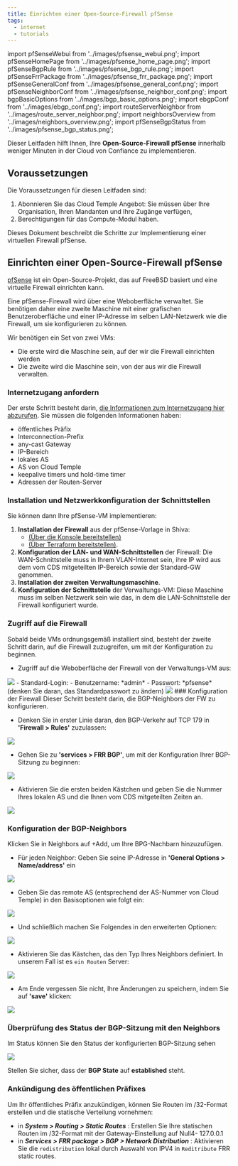 ```yaml
---
title: Einrichten einer Open-Source-Firewall pfSense
tags:
  - internet
  - tutorials
---
```

import pfSenseWebui from '../images/pfsense_webui.png';
import pfSenseHomePage from '../images/pfsense_home_page.png';
import pfSenseBgpRule from '../images/pfsense_bgp_rule.png';
import pfSenseFrrPackage from '../images/pfsense_frr_package.png';
import pfSenseGeneralConf from '../images/pfsense_general_conf.png';
import pfSenseNeighborConf from '../images/pfsense_neighbor_conf.png';
import bgpBasicOptions from '../images/bgp_basic_options.png';
import ebgpConf from '../images/ebgp_conf.png';
import routeServerNeighbor from '../images/route_server_neighbor.png';
import neighborsOverview from '../images/neighbors_overview.png';
import pfSenseBgpStatus from '../images/pfsense_bgp_status.png';

Dieser Leitfaden hilft Ihnen, Ihre __Open-Source-Firewall pfSense__ innerhalb weniger Minuten in der Cloud von Confiance zu implementieren.

## Voraussetzungen

Die Voraussetzungen für diesen Leitfaden sind:

1. Abonnieren Sie das Cloud Temple Angebot: Sie müssen über Ihre Organisation, Ihren Mandanten und Ihre Zugänge verfügen,
2. Berechtigungen für das Compute-Modul haben.

Dieses Dokument beschreibt die Schritte zur Implementierung einer virtuellen Firewall pfSense.

## Einrichten einer Open-Source-Firewall pfSense

[pfSense](https://www.pfsense.org) ist ein Open-Source-Projekt, das auf FreeBSD basiert und eine virtuelle Firewall einrichten kann.

Eine pfSense-Firewall wird über eine Weboberfläche verwaltet. Sie benötigen daher eine zweite Maschine mit einer grafischen Benutzeroberfläche und einer IP-Adresse im selben LAN-Netzwerk wie die Firewall, um sie konfigurieren zu können.

Wir benötigen ein Set von zwei VMs:

- Die erste wird die Maschine sein, auf der wir die Firewall einrichten werden
- Die zweite wird die Maschine sein, von der aus wir die Firewall verwalten.

### Internetzugang anfordern

Der erste Schritt besteht darin, [die Informationen zum Internetzugang hier abzurufen](https://docs.cloud-temple.com/network/internet/quickstart#gestion-de-vos-connectivites-internet).
 Sie müssen die folgenden Informationen haben:

- öffentliches Präfix
- Interconnection-Prefix
- any-cast Gateway
- IP-Bereich
- lokales AS
- AS von Cloud Temple
- keepalive timers und hold-time timer
- Adressen der Routen-Server

### Installation und Netzwerkkonfiguration der Schnittstellen

Sie können dann Ihre pfSense-VM implementieren:

1. __Installation der Firewall__ aus der pfSense-Vorlage in Shiva:
    - [(Über die Konsole bereitstellen)](/docs/iaas_vmware/tutorials/deploy_vm_template)
    - [(Über Terraform bereitstellen)](/docs/iaas_vmware/tutorials/deploy_vm_terraform).
2. __Konfiguration der LAN- und WAN-Schnittstellen__ der Firewall: Die WAN-Schnittstelle muss in Ihrem VLAN-Internet sein, ihre IP wird aus dem vom CDS mitgeteilten IP-Bereich sowie der Standard-GW genommen.
3. __Installation der zweiten Verwaltungsmaschine__.
4. __Konfiguration der Schnittstelle__ der Verwaltungs-VM: Diese Maschine muss im selben Netzwerk sein wie das, in dem die LAN-Schnittstelle der Firewall konfiguriert wurde.

### Zugriff auf die Firewall

Sobald beide VMs ordnungsgemäß installiert sind, besteht der zweite Schritt darin, auf die Firewall zuzugreifen, um mit der Konfiguration zu beginnen.

- Zugriff auf die Weboberfläche der Firewall von der Verwaltungs-VM aus:

<img src={pfSenseWebui} />
- Standard-Login:
    - Benutzername: *admin*
    - Passwort: *pfsense* (denken Sie daran, das Standardpasswort zu ändern)

<img src={pfSenseHomePage} />
### Konfiguration der Firewall
Dieser Schritt besteht darin, die BGP-Neighbors der FW zu konfigurieren.

- Denken Sie in erster Linie daran, den BGP-Verkehr auf TCP 179 in __'Firewall > Rules'__ zuzulassen:

<img src={pfSenseBgpRule} />

- Gehen Sie zu __'services > FRR BGP'__, um mit der Konfiguration Ihrer BGP-Sitzung zu beginnen:

<img src={pfSenseFrrPackage} />

- Aktivieren Sie die ersten beiden Kästchen und geben Sie die Nummer Ihres lokalen AS und die Ihnen vom CDS mitgeteilten Zeiten an.

<img src={pfSenseGeneralConf} />

### Konfiguration der BGP-Neighbors

Klicken Sie in Neighbors auf +Add, um Ihre BPG-Nachbarn hinzuzufügen.

- Für jeden Neighbor: Geben Sie seine IP-Adresse in __'General Options > Name/address'__ ein

<img src={pfSenseNeighborConf} />

- Geben Sie das remote AS (entsprechend der AS-Nummer von Cloud Temple) in den Basisoptionen wie folgt ein:

<img src={bgpBasicOptions} />

- Und schließlich machen Sie Folgendes in den erweiterten Optionen:

<img src={ebgpConf} />

- Aktivieren Sie das Kästchen, das den Typ Ihres Neighbors definiert. In unserem Fall ist es ``ein Routen`` Server:

<img src={routeServerNeighbor} />

- Am Ende vergessen Sie nicht, Ihre Änderungen zu speichern, indem Sie auf __'save'__ klicken:

<img src={neighborsOverview} />

### Überprüfung des Status der BGP-Sitzung mit den Neighbors
Im Status können Sie den Status der konfigurierten BGP-Sitzung sehen

<img src={pfSenseBgpStatus} />

Stellen Sie sicher, dass der __BGP State__ auf __established__ steht.

### Ankündigung des öffentlichen Präfixes

Um Ihr öffentliches Präfix anzukündigen, können Sie Routen im /32-Format erstellen und die statische Verteilung vornehmen:

- in __*System > Routing > Static Routes*__ : Erstellen Sie Ihre statischen Routen im /32-Format mit der Gateway-Einstellung auf Null4- 127.0.0.1
- in __*Services > FRR package > BGP > Network Distribution*__ : Aktivieren Sie die ``redistribution`` lokal durch Auswahl von IPV4 in ``Reditribute`` FRR static routes.